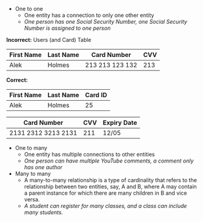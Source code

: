 - One to one
	- One entity has a connection to only one other entity
	- *One person has one Social Security Number, one Social Security Number is assigned to one person*

**Incorrect:**
Users (and Card) Table


| First Name | Last Name | Card Number     | CVV |
| ---------- | --------- | --------------- | --- |
| Alek       | Holmes    | 213 213 123 132 | 213 |

**Correct:**

| First Name | Last Name | Card ID |
|------------|-----------|---------|
| Alek       | Holmes    | 25      |

| Card Number | CVV | Expiry Date |
| ----------- | --- | ----------- |
| 2131 2312 3213 2131               |  211   |  12/05   |
- One to many
	- One entity has multiple connections to other entities
	- *One person can have multiple YouTube comments, a comment only has one author*
- Many to many
	- A many-to-many relationship is a type of cardinality that refers to the relationship between two entities, say, A and B, where A may contain a parent instance for which there are many children in B and vice versa.
	- *A student can register for many classes, and a class can include many students.*
 